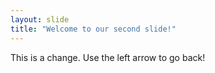 ```yaml
---
layout: slide
title: "Welcome to our second slide!"
---
```

This is a change.
Use the left arrow to go back!
